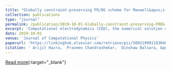 ```yaml
---
title: "Globally constraint-preserving FR/DG scheme for Maxwell&apos;s equations at all orders"
collection: publications
type: "journal"
permalink: /publication/2019-10-01-Globally-constraint-preserving-FRDG-scheme-for-Maxwells-equations-at-all-orders
excerpt: 'Computational electrodynamics (CED), the numerical solution of Maxwell’s equations, plays an incredibly important role in several problems in science and engineering. High accuracy solutions are desired, and the discontinuous Galerkin (DG) method is one of the better ways of delivering high accuracy in numerical CED. Maxwell’s equations have a pair of involution constraints for which mimetic schemes that globally satisfy the constraints at a discrete level are highly desirable. Balsara and Käppeli (2019) presented a von Neumann stability analysis of globally constraint-preserving DG schemes for CED up to fourth order. That paper was focused on developing the theory and documenting the superior dissipation and dispersion of DGTD schemes in media with constant permittivity and permeability. In this paper we present working DGTD schemes for CED that go up to fifth order of accuracy and analyze their performance when permittivity and permeability vary strongly in space. Our DGTD schemes achieve constraint preservation by collocating the electric displacement and magnetic induction as well as their higher order modes in the faces of the mesh. Our first finding is that at fourth and higher orders of accuracy, one has to evolve some zone-centered modes in addition to the face-centered modes. It is well-known that the limiting step in DG schemes causes a reduction of the optimal accuracy of the scheme; though the schemes still retain their formal order of accuracy with WENO-type limiters. In this paper, we document simulations where permittivity and permeability vary by almost an order of magnitude without requiring any limiting of the DG scheme. This very favorable second finding ensures that DGTD schemes retain optimal accuracy even in the presence of large spatial variations in permittivity and permeability. We also study the conservation of electromagnetic energy in these problems. Our third finding shows that the electromagnetic energy is conserved very well even when permittivity and permeability vary strongly in space; as long as the conductivity is zero.'
date: 2019-10-01
venue: 'Journal of Computational Physics'
paperurl: 'https://linkinghub.elsevier.com/retrieve/pii/S0021999119304048'
citation: ' Arijit Hazra,  Praveen Chandrashekar,  Dinshaw Balsara, &quot;Globally constraint-preserving FR/DG scheme for Maxwell&amp;apos;s equations at all orders.&quot; Journal of Computational Physics, 2019.'
---
```

[Read more](https://linkinghub.elsevier.com/retrieve/pii/S0021999119304048){:target="_blank"}
